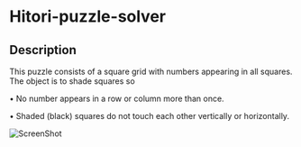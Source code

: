 # Hitori-puzzle-solver

## Description
  This puzzle consists of a square grid with numbers appearing in all squares. The object is to shade squares so
  
•	No number appears in a row or column more than once.

•	Shaded (black) squares do not touch each other vertically or horizontally.

![ScreenShot](https://github.com/naimishamanikonda/Hitori-puzzle-solver/solve1.JPG)

